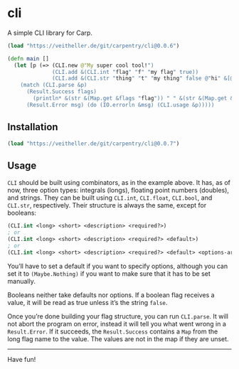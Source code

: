 # cli

A simple CLI library for Carp.

```clojure
(load "https://veitheller.de/git/carpentry/cli@0.0.6")

(defn main []
  (let [p (=> (CLI.new @"My super cool tool!")
              (CLI.add &(CLI.int "flag" "f" "my flag" true))
              (CLI.add &(CLI.str "thing" "t" "my thing" false @"hi" &[@"a" @"b" @"hi"])))]
    (match (CLI.parse &p)
      (Result.Success flags)
        (println* &(str &(Map.get &flags "flag")) " " &(str &(Map.get &flags "thing")))
      (Result.Error msg) (do (IO.errorln &msg) (CLI.usage &p)))))
```

## Installation

```clojure
(load "https://veitheller.de/git/carpentry/cli@0.0.7")
```

## Usage

`CLI` should be built using combinators, as in the example above. It has, as of
now, three option types: integrals (longs), floating point numbers (doubles),
and strings. They can be built using `CLI.int`, `CLI.float`, `CLI.bool`, and
`CLI.str`, respectively. Their structure is always the same, except for
booleans:

```clojure
(CLI.int <long> <short> <description> <required?>)
; or
(CLI.int <long> <short> <description> <required?> <default>)
; or
(CLI.int <long> <short> <description> <required?> <default> <options-array>)
```

You’ll have to set a default if you want to specify options, although you can
set it to `(Maybe.Nothing)` if you want to make sure that it has to be set
manually.

Booleans neither take defaults nor options. If a boolean flag receives a value,
it will be read as true unless it’s the string `false`.

Once you’re done building your flag structure, you can run `CLI.parse`. It
will not abort the program on error, instead it will tell you what went wrong
in a `Result.Error`. If it succeeds, the `Result.Success` contains a `Map` from
the long flag name to the value. The values are not in the map if they are
unset.

<hr/>

Have fun!
